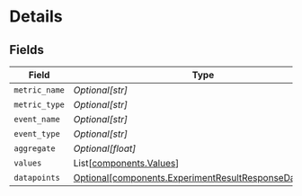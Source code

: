 # Details


## Fields

| Field                                                                                                                    | Type                                                                                                                     | Required                                                                                                                 | Description                                                                                                              |
| ------------------------------------------------------------------------------------------------------------------------ | ------------------------------------------------------------------------------------------------------------------------ | ------------------------------------------------------------------------------------------------------------------------ | ------------------------------------------------------------------------------------------------------------------------ |
| `metric_name`                                                                                                            | *Optional[str]*                                                                                                          | :heavy_minus_sign:                                                                                                       | N/A                                                                                                                      |
| `metric_type`                                                                                                            | *Optional[str]*                                                                                                          | :heavy_minus_sign:                                                                                                       | N/A                                                                                                                      |
| `event_name`                                                                                                             | *Optional[str]*                                                                                                          | :heavy_minus_sign:                                                                                                       | N/A                                                                                                                      |
| `event_type`                                                                                                             | *Optional[str]*                                                                                                          | :heavy_minus_sign:                                                                                                       | N/A                                                                                                                      |
| `aggregate`                                                                                                              | *Optional[float]*                                                                                                        | :heavy_minus_sign:                                                                                                       | N/A                                                                                                                      |
| `values`                                                                                                                 | List[[components.Values](../../models/components/values.md)]                                                             | :heavy_minus_sign:                                                                                                       | N/A                                                                                                                      |
| `datapoints`                                                                                                             | [Optional[components.ExperimentResultResponseDatapoints]](../../models/components/experimentresultresponsedatapoints.md) | :heavy_minus_sign:                                                                                                       | N/A                                                                                                                      |